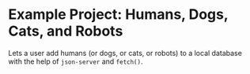 # Example Project: Humans, Dogs, Cats, and Robots
Lets a user add humans (or dogs, or cats, or robots) to a local database with the help of `json-server` and `fetch()`.
